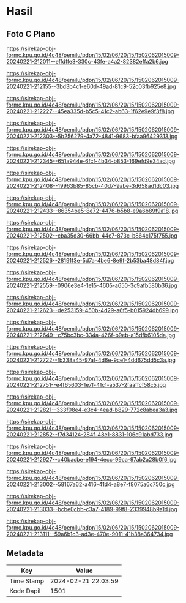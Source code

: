 # Hasil

## Foto C Plano

https://sirekap-obj-formc.kpu.go.id/4c48/pemilu/pdpr/15/02/06/20/15/1502062015009-20240221-212011--effdffe3-330c-43fe-a4a2-82382effa2b6.jpg

https://sirekap-obj-formc.kpu.go.id/4c48/pemilu/pdpr/15/02/06/20/15/1502062015009-20240221-212155--3bd3b4c1-e60d-49ad-81c9-52c03fb925e8.jpg

https://sirekap-obj-formc.kpu.go.id/4c48/pemilu/pdpr/15/02/06/20/15/1502062015009-20240221-212227--45ea335d-b5c5-41c2-ab63-1f62e9e9f3f8.jpg

https://sirekap-obj-formc.kpu.go.id/4c48/pemilu/pdpr/15/02/06/20/15/1502062015009-20240221-212303--5b256279-4a72-4841-9683-bfaa96429313.jpg

https://sirekap-obj-formc.kpu.go.id/4c48/pemilu/pdpr/15/02/06/20/15/1502062015009-20240221-212345--651a944e-6fcf-4b34-b853-169efd9e34ad.jpg

https://sirekap-obj-formc.kpu.go.id/4c48/pemilu/pdpr/15/02/06/20/15/1502062015009-20240221-212408--19963b85-85cb-40d7-9abe-3d658ad1dc03.jpg

https://sirekap-obj-formc.kpu.go.id/4c48/pemilu/pdpr/15/02/06/20/15/1502062015009-20240221-212433--86354be5-8e72-4476-b5b8-e9a6b89f9a18.jpg

https://sirekap-obj-formc.kpu.go.id/4c48/pemilu/pdpr/15/02/06/20/15/1502062015009-20240221-212502--cba35d30-66bb-44e7-873c-b864c175f755.jpg

https://sirekap-obj-formc.kpu.go.id/4c48/pemilu/pdpr/15/02/06/20/15/1502062015009-20240221-212526--28191f3e-5d7a-4be6-8e9f-2b53ba48d84f.jpg

https://sirekap-obj-formc.kpu.go.id/4c48/pemilu/pdpr/15/02/06/20/15/1502062015009-20240221-212559--0906e3e4-1e15-4605-a650-3c9afb580b36.jpg

https://sirekap-obj-formc.kpu.go.id/4c48/pemilu/pdpr/15/02/06/20/15/1502062015009-20240221-212623--de253159-450b-4d29-a6f5-b015924db699.jpg

https://sirekap-obj-formc.kpu.go.id/4c48/pemilu/pdpr/15/02/06/20/15/1502062015009-20240221-212649--c75bc3bc-334a-426f-b9eb-a15dfb6105da.jpg

https://sirekap-obj-formc.kpu.go.id/4c48/pemilu/pdpr/15/02/06/20/15/1502062015009-20240221-212722--fb338a45-97af-4d6e-9ce1-4dd675dd5c3a.jpg

https://sirekap-obj-formc.kpu.go.id/4c48/pemilu/pdpr/15/02/06/20/15/1502062015009-20240221-212751--e4f65603-1e7f-41c1-a537-2faaffcf58c5.jpg

https://sirekap-obj-formc.kpu.go.id/4c48/pemilu/pdpr/15/02/06/20/15/1502062015009-20240221-212821--333f08e4-e3c4-4ead-b829-772c8abea3a3.jpg

https://sirekap-obj-formc.kpu.go.id/4c48/pemilu/pdpr/15/02/06/20/15/1502062015009-20240221-212852--f7d34124-284f-48e1-8831-106e91abd733.jpg

https://sirekap-obj-formc.kpu.go.id/4c48/pemilu/pdpr/15/02/06/20/15/1502062015009-20240221-212927--c40bacbe-e194-4ecc-99ca-97ab2a28b0f6.jpg

https://sirekap-obj-formc.kpu.go.id/4c48/pemilu/pdpr/15/02/06/20/15/1502062015009-20240221-213002--58167a62-a416-41d4-a8e7-f8075a6c750c.jpg

https://sirekap-obj-formc.kpu.go.id/4c48/pemilu/pdpr/15/02/06/20/15/1502062015009-20240221-213033--bcbe0cbb-c3a7-4189-99f8-2339948b9a1d.jpg

https://sirekap-obj-formc.kpu.go.id/4c48/pemilu/pdpr/15/02/06/20/15/1502062015009-20240221-213111--59a6b1c3-ad3e-470e-9011-41b38a364734.jpg


## Metadata

| Key        | Value               |
| ---------- | ------------------- |
| Time Stamp | 2024-02-21 22:03:59 |
| Kode Dapil | 1501                |



